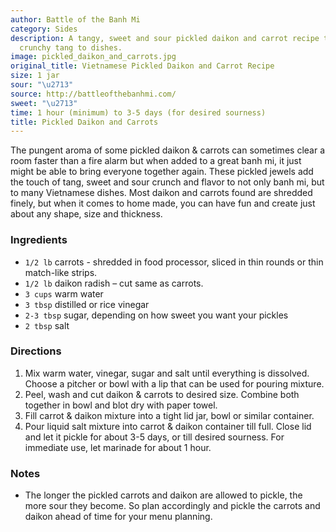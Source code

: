```yaml
---
author: Battle of the Banh Mi
category: Sides
description: A tangy, sweet and sour pickled daikon and carrot recipe that adds a
  crunchy tang to dishes.
image: pickled_daikon_and_carrots.jpg
original_title: Vietnamese Pickled Daikon and Carrot Recipe
size: 1 jar
sour: "\u2713"
source: http://battleofthebanhmi.com/
sweet: "\u2713"
time: 1 hour (minimum) to 3-5 days (for desired sourness)
title: Pickled Daikon and Carrots
---
```


The pungent aroma of some pickled daikon & carrots can sometimes clear a room faster than a fire alarm but when added to a great banh mi, it just might be able to bring everyone together again. These pickled jewels add the touch of tang, sweet and sour crunch and flavor to not only banh mi, but to many Vietnamese dishes. Most daikon and carrots found are shredded finely, but when it comes to home made, you can have fun and create just about any shape, size and thickness.

### Ingredients

* `1/2 lb` carrots - shredded in food processor, sliced in thin rounds or thin match-like strips.
* `1/2 lb` daikon radish – cut same as carrots.
* `3 cups` warm water
* `3 tbsp` distilled or rice vinegar
* `2-3 tbsp` sugar, depending on how sweet you want your pickles
* `2 tbsp` salt

### Directions

1. Mix warm water, vinegar, sugar and salt until everything is dissolved. Choose a pitcher or bowl with a lip that can be used for pouring mixture.
2. Peel, wash and cut daikon & carrots to desired size. Combine both together in bowl and blot dry with paper towel.
3. Fill carrot & daikon mixture into a tight lid jar, bowl or similar container.
4. Pour liquid salt mixture into carrot & daikon container till full. Close lid and let it pickle for about 3-5 days, or till desired sourness. For immediate use, let marinade for about 1 hour. 

### Notes

- The longer the pickled carrots and daikon are allowed to pickle, the more sour they become. So plan accordingly and pickle the carrots and daikon ahead of time for your menu planning.